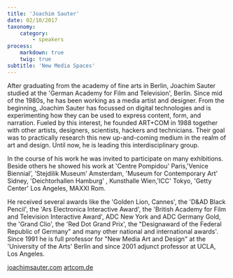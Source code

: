 ```yaml
---
title: 'Joachim Sauter'
date: 02/10/2017
taxonomy:
    category:
        - speakers
process:
    markdown: true
    twig: true
subtitle: 'New Media Spaces'
---
```


After graduating from the academy of fine arts in Berlin, Joachim Sauter studied at the 'German Academy for Film and Television', Berlin. Since mid of the 1980s, he has been working as a media artist and designer. From the beginning, Joachim Sauter has focussed on digital technologies and is experimenting how they can be used to express content, form, and narration. Fueled by this interest, he founded ART+COM in 1988 together with other artists, designers, scientists, hackers and technicians. Their goal was to practically research this new up-and-coming medium in the realm of art and design. Until now, he is leading this interdisciplinary group.

In the course of his work he was invited to participate on many exhibitions. Beside others he showed his work at 'Centre Pompidou' Paris,'Venice Biennial’, 'Stejdilik Museum' Amsterdam, 'Museum for Contemporary Art' Sidney, 'Deichtorhallen Hamburg' , Kunsthalle Wien,'ICC' Tokyo, 'Getty Center' Los Angeles, MAXXI Rom.

He received several awards like the 'Golden Lion, Cannes', the 'D&AD Black Pencil', the 'Ars Electronica Interactive Award', the 'British Academy for Film and Television Interactive Award', ADC New York and ADC Germany Gold, the 'Grand Clio', the 'Red Dot Grand Prix', the "Designaward of the Federal Republic of Germany" and many other national and international awards'.
Since 1991 he is full professor for "New Media Art and Design" at the 'University of the Arts' Berlin and since 2001 adjunct professor at UCLA, Los Angeles.

[joachimsauter.com](http://www.joachimsauter.com)
[artcom.de](https://artcom.de/en/)

 